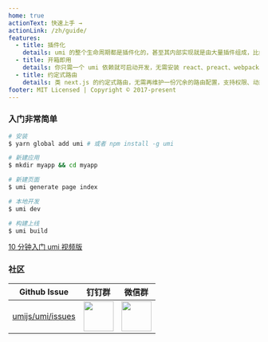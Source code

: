 ```yaml
---
home: true
actionText: 快速上手 →
actionLink: /zh/guide/
features:
  - title: 插件化
    details: umi 的整个生命周期都是插件化的，甚至其内部实现就是由大量插件组成，比如 pwa、按需加载、一键切换 preact、一键兼容 ie9 等等，都是由插件实现。
  - title: 开箱即用
    details: 你只需一个 umi 依赖就可启动开发，无需安装 react、preact、webpack、react-router、babel、jest 等等。
  - title: 约定式路由
    details: 类 next.js 的约定式路由，无需再维护一份冗余的路由配置，支持权限、动态路由、嵌套路由等等。
footer: MIT Licensed | Copyright © 2017-present
---
```


### 入门非常简单

```bash
# 安装
$ yarn global add umi # 或者 npm install -g umi

# 新建应用
$ mkdir myapp && cd myapp

# 新建页面
$ umi generate page index

# 本地开发
$ umi dev

# 构建上线
$ umi build
```

[10 分钟入门 umi 视频版](https://youtu.be/vkAUGUlYm24)

### 社区

| Github Issue                                            | 钉钉群                                                                                                                         | 微信群                                                                                      |
| ------------------------------------------------------- | ------------------------------------------------------------------------------------------------------------------------------ | ------------------------------------------------------------------------------------------- |
| [umijs/umi/issues](https://github.com/umijs/umi/issues) | <img src="https://img.alicdn.com/tfs/TB1KxCae9f2gK0jSZFPXXXsopXa-1125-1485.jpg" width="60" /> | <img src="https://img.alicdn.com/tfs/TB1pd1ce8r0gK0jSZFnXXbRRXXa-430-430.jpg" width="60" /> |
